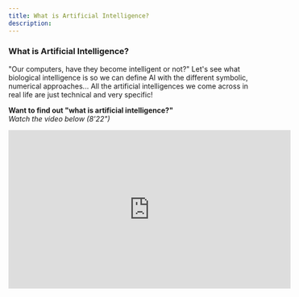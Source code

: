 ```yaml
---
title: What is Artificial Intelligence?
description:
---
```


### What is Artificial Intelligence?

"Our computers, have they become intelligent or not?" Let's see what biological intelligence is so we can define AI with the different symbolic, numerical approaches... All the artificial intelligences we come across in real life are just technical and very specific!

**Want to find out "what is artificial intelligence?"**  
_Watch the video below (8'22")_

<iframe width="560" height="315" src="https://www.youtube.com/embed/bkuWz0eAS7w?rel=0" title="YouTube video player" frameborder="0" allow="accelerometer; autoplay; clipboard-write; encrypted-media; gyroscope; picture-in-picture" allowfullscreen></iframe>
